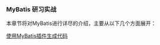 ### MyBatis 研习实战

本章节将对MyBatis进行详尽的介绍，主要从以下几个方面展开：

[使用MyBatis插件生成代码](./articles/使用MyBatis插件生成代码.md)